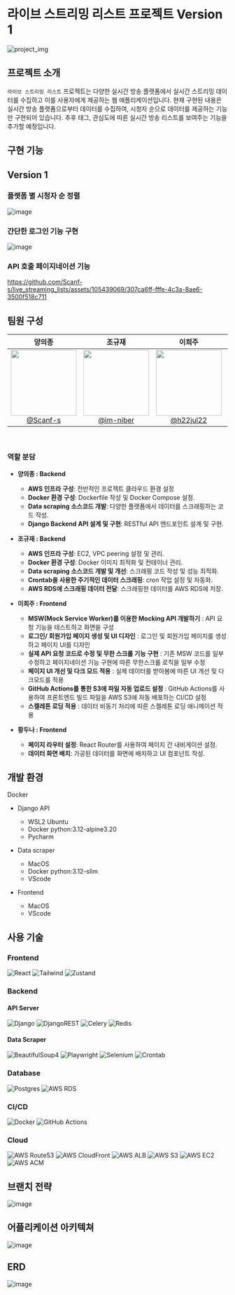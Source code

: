 # 라이브 스트리밍 리스트 프로젝트 Version 1

![project_img](https://github.com/Scanf-s/live_streaming_lists/assets/105439069/c90b22b5-9422-47a2-b6e0-71e550fd80f9)

## 프로젝트 소개

`라이브 스트리밍 리스트` 프로젝트는 다양한 실시간 방송 플랫폼에서 실시간 스트리밍 데이터를 수집하고 이를 사용자에게 제공하는 웹 애플리케이션입니다.
현재 구현된 내용은 실시간 방송 플랫폼으로부터 데이터를 수집하여, 시청자 순으로 데이터를 제공하는 기능만 구현되어 있습니다.
추후 태그, 관심도에 따른 실시간 방송 리스트를 보여주는 기능을 추가할 예정입니다.

## 구현 기능

## Version 1

### 플랫폼 별 시청자 순 정렬
![image](https://github.com/Scanf-s/live_streaming_lists/assets/105439069/ddaff456-3b8e-47fa-84de-1f39eb81e9f9)

### 간단한 로그인 기능 구현

![image](https://github.com/Scanf-s/live_streaming_lists/assets/105439069/f16efc67-4591-46dd-bdda-00d7e3a1a914)

### API 호출 페이지네이션 기능

https://github.com/Scanf-s/live_streaming_lists/assets/105439069/307ca6ff-fffe-4c3a-8ae6-3500f518c711

## 팀원 구성

<div align="center">

| **양의종** | **조규재** | **이희주** | **황두나** |
| :------: |  :------: | :------: | :------: |
| [<img src="https://avatars.githubusercontent.com/u/105439069?v=4" height=150 width=150> <br/> @Scanf-s](https://github.com/Scanf-s) | [<img src="https://avatars.githubusercontent.com/u/66784492?v=4" height=150 width=150> <br/> @im-niber](https://github.com/im-niber) | [<img src="https://avatars.githubusercontent.com/u/164333745?s=64&v=4" height=150 width=150> <br/> @h22jul22](https://github.com/h22jul22) | [<img src="https://avatars.githubusercontent.com/u/123640595?v=4" height=150 width=150> <br/> @Skyler85](https://github.com/Skyler85) |

</div>

<br>

### 역할 분담

- **양의종 : Backend**
  - **AWS 인프라 구성**: 전반적인 프로젝트 클라우드 환경 설정
  - **Docker 환경 구성**: Dockerfile 작성 및 Docker Compose 설정.
  - **Data scraping 소스코드 개발**: 다양한 플랫폼에서 데이터를 스크래핑하는 코드 작성.
  - **Django Backend API 설계 및 구현**: RESTful API 엔드포인트 설계 및 구현.

- **조규재 : Backend**
  - **AWS 인프라 구성**: EC2, VPC peering 설정 및 관리.
  - **Docker 환경 구성**: Docker 이미지 최적화 및 컨테이너 관리.
  - **Data scraping 소스코드 개발 및 개선**: 스크래핑 코드 작성 및 성능 최적화.
  - **Crontab을 사용한 주기적인 데이터 스크래핑**: cron 작업 설정 및 자동화.
  - **AWS RDS에 스크래핑 데이터 전달**: 스크래핑한 데이터를 AWS RDS에 저장.

- **이희주 : Frontend**
  - **MSW(Mock Service Worker)를 이용한 Mocking API 개발하기** : API 요청 기능을 테스트하고 화면을 구성
  - **로그인/ 회원가입 페이지 생성 및 UI 디자인** : 로그인 및 회원가입 페이지를 생성하고 페이지 UI를 디자인
  - **실제 API 요청 코드로 수정 및 무한 스크롤 기능 구현** : 기존 MSW 코드를 일부 수정하고 페이지네이션 기능 구현에 따른 무한스크롤 로직을 일부 수정
  - **페이지 UI 개선 및 다크 모드 적용** : 실제 데이터를 받아봄에 따른 UI 개선 및 다크모드를 적용
  - **GitHub Actions를 통한 S3에 파일 자동 업로드 설정** : GitHub Actions를 사용하여 프론트엔드 빌드 파일을 AWS S3에 자동 배포하는 CI/CD 설정
  - **스켈레톤 로딩 적용** : 데이터 비동기 처리에 따른 스켈레톤 로딩 애니메이션 적용

- **황두나 : Frontend**
  - **페이지 라우터 설정**: React Router를 사용하여 페이지 간 내비게이션 설정.
  - **데이터 화면 배치**: 가공된 데이터를 화면에 배치하고 UI 컴포넌트 작성.


## 개발 환경
Docker

- Django API
  - WSL2 Ubuntu
  - Docker python:3.12-alpine3.20
  - Pycharm

- Data scraper
  - MacOS
  - Docker python:3.12-slim
  - VScode
 
- Frontend
  - MacOS
  - VScode

## 사용 기술

### Frontend
![React](https://img.shields.io/badge/react-%2320232a.svg?style=for-the-badge&logo=react&logoColor=%2361DAFB)
![Tailwind](https://img.shields.io/badge/tailwindcss-%2338B2AC.svg?style=for-the-badge&logo=tailwind-css&logoColor=white)
![Zustand](https://img.shields.io/badge/zustand-%23000000.svg?style=for-the-badge&logo=zustand&logoColor=white)

### Backend
#### API Server
![Django](https://img.shields.io/badge/django-%23092E20.svg?style=for-the-badge&logo=django&logoColor=white)
![DjangoREST](https://img.shields.io/badge/DJANGO-REST-ff1709?style=for-the-badge&logo=django&logoColor=white&color=ff1709&labelColor=gray)
![Celery](https://img.shields.io/badge/celery-%23a9cc54.svg?style=for-the-badge&logo=celery&logoColor=ddf4a4)
![Redis](https://img.shields.io/badge/redis-%23DD0031.svg?style=for-the-badge&logo=redis&logoColor=white)

#### Data Scraper
![BeautifulSoup4](https://img.shields.io/badge/beautifulsoup4-4B8BBE?style=for-the-badge&logo=python&logoColor=white)
![Playwright](https://img.shields.io/badge/playwright-2E2E2E?style=for-the-badge&logo=microsoft-edge&logoColor=white)
![Selenium](https://img.shields.io/badge/-selenium-%43B02A?style=for-the-badge&logo=selenium&logoColor=white)
![Crontab](https://img.shields.io/badge/crontab-23A97A?style=for-the-badge&logo=linux&logoColor=white)

### Database
![Postgres](https://img.shields.io/badge/postgres-%23316192.svg?style=for-the-badge&logo=postgresql&logoColor=white)
![AWS RDS](https://img.shields.io/badge/amazonrds-%23527FFF.svg?style=for-the-badge&logo=amazon-rds&logoColor=white)

### CI/CD
![Docker](https://img.shields.io/badge/docker-2496ED?style=for-the-badge&logo=docker&logoColor=white)
![GitHub Actions](https://img.shields.io/badge/githubactions-2088FF?style=for-the-badge&logo=github-actions&logoColor=white)

### Cloud
![AWS Route53](https://img.shields.io/badge/aws-route53-232F3E?style=for-the-badge&logo=amazon-aws&logoColor=white)
![AWS CloudFront](https://img.shields.io/badge/aws-cloudfront-F2B400?style=for-the-badge&logo=amazon-aws&logoColor=white)
![AWS ALB](https://img.shields.io/badge/aws-alb-FF4F8B?style=for-the-badge&logo=amazon-aws&logoColor=white)
![AWS S3](https://img.shields.io/badge/aws-s3-569A31?style=for-the-badge&logo=amazon-s3&logoColor=white)
![AWS EC2](https://img.shields.io/badge/aws-ec2-FF9900?style=for-the-badge&logo=amazon-ec2&logoColor=white)
![AWS ACM](https://img.shields.io/badge/aws-acm-232F3E?style=for-the-badge&logo=amazon-aws&logoColor=white)

## 브랜치 전략

![image](https://github.com/Scanf-s/live_streaming_lists/assets/105439069/c385a945-4d04-48ad-a569-d8d7d0fa32bb)

## 어플리케이션 아키텍쳐

![image](https://github.com/Scanf-s/live_streaming_lists/assets/105439069/868007f2-7db3-40de-8032-c924e506a736)

## ERD

![image](https://github.com/Scanf-s/live_streaming_lists/assets/105439069/43d15070-0128-439d-9e8d-df376c2842a7)
